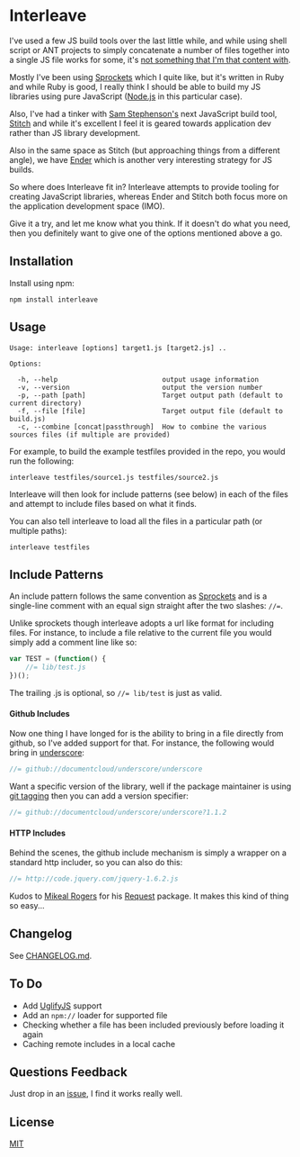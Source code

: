 # Interleave

I've used a few JS build tools over the last little while, and while using shell script or ANT projects to simply concatenate a number of files together into a single JS file works for some, it's [not something that I'm that content with](http://www.distractable.net/coding/javascript-builds-beyond-concatenation).

Mostly I've been using [Sprockets](https://github.com/sstephenson/sprockets) which I quite like, but it's written in Ruby and while Ruby is good, I really think I should be able to build my JS libraries using pure JavaScript ([Node.js](http://nodejs.org) in this particular case).

Also, I've had a tinker with [Sam Stephenson's](https://github.com/sstephenson) next JavaScript build tool, [Stitch](https://github.com/sstephenson/stitch) and while it's excellent I feel it is geared towards application dev rather than JS library development.

Also in the same space as Stitch (but approaching things from a different angle), we have [Ender](https://github.com/ender-js/Ender) which is another very interesting strategy for JS builds. 

So where does Interleave fit in?  Interleave attempts to provide tooling for creating JavaScript libraries, whereas Ender and Stitch both focus more on the application development space (IMO).  

Give it a try, and let me know what you think.  If it doesn't do what you need, then you definitely want to give one of the options mentioned above a go.

## Installation

Install using npm:

`npm install interleave`

## Usage

```
Usage: interleave [options] target1.js [target2.js] ..

Options:

  -h, --help                          output usage information
  -v, --version                       output the version number
  -p, --path [path]                   Target output path (default to current directory)
  -f, --file [file]                   Target output file (default to build.js)
  -c, --combine [concat|passthrough]  How to combine the various sources files (if multiple are provided)
```

For example, to build the example testfiles provided in the repo, you would run the following:

```
interleave testfiles/source1.js testfiles/source2.js
```

Interleave will then look for include patterns (see below) in each of the files and attempt to include files based on what it finds.

You can also tell interleave to load all the files in a particular path (or multiple paths):

```
interleave testfiles
```

## Include Patterns

An include pattern follows the same convention as [Sprockets](http://getsprockets.com/) and is a single-line comment with an equal sign straight after the two slashes: `//=`.

Unlike sprockets though interleave adopts a url like format for including files.  For instance, to include a file relative to the current file you would simply add a comment line like so:

```js
var TEST = (function() {
    //= lib/test.js
})();
```

The trailing .js is optional, so `//= lib/test` is just as valid.

#### Github Includes

Now one thing I have longed for is the ability to bring in a file directly from github, so I've added support for that.  For instance, the following would bring in [underscore](https://github.com/documentcloud/underscore):


```js
//= github://documentcloud/underscore/underscore
```

Want a specific version of the library, well if the package maintainer is using [git tagging](http://learn.github.com/p/tagging.html) then you can add a version specifier:

```js
//= github://documentcloud/underscore/underscore?1.1.2
```

#### HTTP Includes

Behind the scenes, the github include mechanism is simply a wrapper on a standard http includer, so you can also do this:

```js
//= http://code.jquery.com/jquery-1.6.2.js
```

Kudos to [Mikeal Rogers](http://twitter.com/#!/mikeal) for his [Request](https://github.com/mikeal/request) package.  It makes this kind of thing so easy...

## Changelog

See [CHANGELOG.md](https://github.com/DamonOehlman/interleave/blob/master/CHANGELOG.md).

## To Do

- Add [UglifyJS](https://github.com/mishoo/UglifyJS) support
- Add an `npm://` loader for supported file
- Checking whether a file has been included previously before loading it again
- Caching remote includes in a local cache

## Questions Feedback

Just drop in an [issue](https://github.com/DamonOehlman/interleave/issues), I find it works really well.

## License

[MIT](https://github.com/DamonOehlman/interleave/blob/master/LICENSE.md)